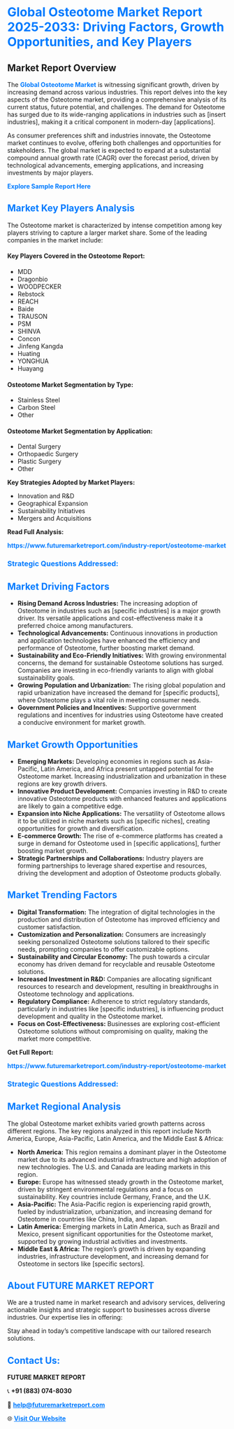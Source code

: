<h1 style="color: #007BFF;">Global Osteotome Market Report 2025-2033: Driving Factors, Growth Opportunities, and Key Players</h1>

<section id="overview">
<h2>Market Report Overview</h2>
<p>The <a href="https://www.futuremarketreport.com/industry-report/osteotome-market" style="color: #007BFF; text-decoration: none;"><strong>Global Osteotome Market</strong></a> is witnessing significant growth, driven by increasing demand across various industries. This report delves into the key aspects of the Osteotome market, providing a comprehensive analysis of its current status, future potential, and challenges. The demand for Osteotome has surged due to its wide-ranging applications in industries such as [insert industries], making it a critical component in modern-day [applications].</p>
<p>As consumer preferences shift and industries innovate, the Osteotome market continues to evolve, offering both challenges and opportunities for stakeholders. The global market is expected to expand at a substantial compound annual growth rate (CAGR) over the forecast period, driven by technological advancements, emerging applications, and increasing investments by major players.</p>
</section>

<section id="overview">
<p><a href="https://www.futuremarketreport.com/request-sample/reportId=64759" style="color: #007BFF; text-decoration: none;"><strong>Explore Sample Report Here</strong></a></p>
</section>

<section id="key-players">
<h2 style="color: #007BFF;">Market Key Players Analysis</h2>
<p>The Osteotome market is characterized by intense competition among key players striving to capture a larger market share. Some of the leading companies in the market include:</p>
<h4>Key Players Covered in the Osteotome Report:</h4>
<ul><li>MDD</li><li>Dragonbio</li><li>WOODPECKER</li><li>Rebstock</li><li>REACH</li><li>Baide</li><li>TRAUSON</li><li>PSM</li><li>SHINVA</li><li>Concon</li><li>Jinfeng Kangda</li><li>Huating</li><li>YONGHUA</li><li>Huayang</li></ul>
<h4>Osteotome Market Segmentation by Type:</h4>
<ul><li>Stainless Steel</li><li>Carbon Steel</li><li>Other</li></ul>

<h4>Osteotome Market Segmentation by Application:</h4>
<ul><li>Dental Surgery</li><li>Orthopaedic Surgery</li><li>Plastic Surgery</li><li>Other</li></ul>
<p><strong>Key Strategies Adopted by Market Players:</strong></p>
<ul>
<li>Innovation and R&D</li>
<li>Geographical Expansion</li>
<li>Sustainability Initiatives</li>
<li>Mergers and Acquisitions</li>
</ul>
</section>

<section>
<p><strong>Read Full Analysis: </strong></p><a href="https://www.futuremarketreport.com/industry-report/osteotome-market" style="color: #007BFF; text-decoration: none;"><strong>https://www.futuremarketreport.com/industry-report/osteotome-market</strong></a>
<h3 style="color: #007BFF;">Strategic Questions Addressed:</h3>
</section>

<section id="driving-factors">
<h2 style="color: #007BFF;">Market Driving Factors</h2>
<ul>
<li><strong>Rising Demand Across Industries:</strong> The increasing adoption of Osteotome in industries such as [specific industries] is a major growth driver. Its versatile applications and cost-effectiveness make it a preferred choice among manufacturers.</li>
<li><strong>Technological Advancements:</strong> Continuous innovations in production and application technologies have enhanced the efficiency and performance of Osteotome, further boosting market demand.</li>
<li><strong>Sustainability and Eco-Friendly Initiatives:</strong> With growing environmental concerns, the demand for sustainable Osteotome solutions has surged. Companies are investing in eco-friendly variants to align with global sustainability goals.</li>
<li><strong>Growing Population and Urbanization:</strong> The rising global population and rapid urbanization have increased the demand for [specific products], where Osteotome plays a vital role in meeting consumer needs.</li>
<li><strong>Government Policies and Incentives:</strong> Supportive government regulations and incentives for industries using Osteotome have created a conducive environment for market growth.</li>
</ul>
</section>

<section id="growth-opportunities">
<h2 style="color: #007BFF;">Market Growth Opportunities</h2>
<ul>
<li><strong>Emerging Markets:</strong> Developing economies in regions such as Asia-Pacific, Latin America, and Africa present untapped potential for the Osteotome market. Increasing industrialization and urbanization in these regions are key growth drivers.</li>
<li><strong>Innovative Product Development:</strong> Companies investing in R&D to create innovative Osteotome products with enhanced features and applications are likely to gain a competitive edge.</li>
<li><strong>Expansion into Niche Applications:</strong> The versatility of Osteotome allows it to be utilized in niche markets such as [specific niches], creating opportunities for growth and diversification.</li>
<li><strong>E-commerce Growth:</strong> The rise of e-commerce platforms has created a surge in demand for Osteotome used in [specific applications], further boosting market growth.</li>
<li><strong>Strategic Partnerships and Collaborations:</strong> Industry players are forming partnerships to leverage shared expertise and resources, driving the development and adoption of Osteotome products globally.</li>
</ul>
</section>

<section id="trending-factors">
<h2 style="color: #007BFF;">Market Trending Factors</h2>
<ul>
<li><strong>Digital Transformation:</strong> The integration of digital technologies in the production and distribution of Osteotome has improved efficiency and customer satisfaction.</li>
<li><strong>Customization and Personalization:</strong> Consumers are increasingly seeking personalized Osteotome solutions tailored to their specific needs, prompting companies to offer customizable options.</li>
<li><strong>Sustainability and Circular Economy:</strong> The push towards a circular economy has driven demand for recyclable and reusable Osteotome solutions.</li>
<li><strong>Increased Investment in R&D:</strong> Companies are allocating significant resources to research and development, resulting in breakthroughs in Osteotome technology and applications.</li>
<li><strong>Regulatory Compliance:</strong> Adherence to strict regulatory standards, particularly in industries like [specific industries], is influencing product development and quality in the Osteotome market.</li>
<li><strong>Focus on Cost-Effectiveness:</strong> Businesses are exploring cost-efficient Osteotome solutions without compromising on quality, making the market more competitive.</li>
</ul>
</section>

<section>
<p><strong>Get Full Report: </strong></p><a href="https://www.futuremarketreport.com/industry-report/osteotome-market" style="color: #007BFF; text-decoration: none;"><strong>https://www.futuremarketreport.com/industry-report/osteotome-market</strong></a>
<h3 style="color: #007BFF;">Strategic Questions Addressed:</h3>
</section>


<section id="regional-analysis">
<h2 style="color: #007BFF;">Market Regional Analysis</h2>
<p>The global Osteotome market exhibits varied growth patterns across different regions. The key regions analyzed in this report include North America, Europe, Asia-Pacific, Latin America, and the Middle East & Africa:</p>
<ul>
<li><strong>North America:</strong> This region remains a dominant player in the Osteotome market due to its advanced industrial infrastructure and high adoption of new technologies. The U.S. and Canada are leading markets in this region.</li>
<li><strong>Europe:</strong> Europe has witnessed steady growth in the Osteotome market, driven by stringent environmental regulations and a focus on sustainability. Key countries include Germany, France, and the U.K.</li>
<li><strong>Asia-Pacific:</strong> The Asia-Pacific region is experiencing rapid growth, fueled by industrialization, urbanization, and increasing demand for Osteotome in countries like China, India, and Japan.</li>
<li><strong>Latin America:</strong> Emerging markets in Latin America, such as Brazil and Mexico, present significant opportunities for the Osteotome market, supported by growing industrial activities and investments.</li>
<li><strong>Middle East & Africa:</strong> The region’s growth is driven by expanding industries, infrastructure development, and increasing demand for Osteotome in sectors like [specific sectors].</li>
</ul>
</section>

<footer>
<h2 style="color: #007BFF;">About FUTURE MARKET REPORT</h2>
<p>We are a trusted name in market research and advisory services, delivering actionable insights and strategic support to businesses across diverse industries. Our expertise lies in offering:</p>

<p>Stay ahead in today’s competitive landscape with our tailored research solutions.</p>

<h2 style="color: #007BFF;">Contact Us:</h2>
<p><strong>FUTURE MARKET REPORT</strong></p>
<p>📞 <strong>+91 (883) 074-8030</strong></p>
<p>📧 <strong><a href="mailto:help@futuremarketreport.com" style="color: #007BFF;">help@futuremarketreport.com</a></strong></p>
<p>🌐 <strong><a href="https://www.futuremarketreport.com/" style="color: #007BFF;">Visit Our Website</a></strong></p>
</footer>